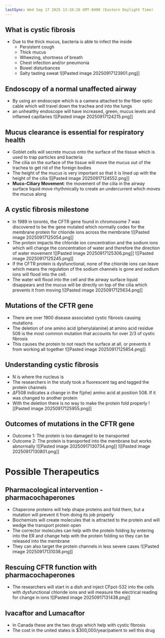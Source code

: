 ```yaml
---
lastSync: Wed Sep 17 2025 13:16:26 GMT-0400 (Eastern Daylight Time)
---
```

## What is cystic fibrosis
- Due to the thick mucus, bacteria is able to infect the inside
	- Persistent cough
	- Thick mucus
	- Wheezing, shortness of breath
	- Chest infection and/or pneumonia
	- Bowel disturbances
	- Salty tasting sweat
![[Pasted image 20250917123901.png]]
## Endoscopy of a normal unaffected airway
- By using an endoscope which is a camera attached to the fiber optic cable which will travel down the trachea and into the lungs
- an unhealthy endoscope will have increased, green, mucus levels and inflamed capillaries 
![[Pasted image 20250917124215.png]]
## Mucus clearance is essential for respiratory health
- Goblet cells will secrete mucus onto the surface of the tissue which is used to trap particles and bacteria
- The cilia on the surface of the tissue will move the mucus out of the trachea to get rid of the foreign bodies
- The height of the mucus is very important so that it is lined up with the height of the cilia
![[Pasted image 20250917124552.png]]
- **Muco-Ciliary Movement**: the movement of the cilia in the airway surface liquid move rhythmically to create an undercurrent which moves the mucus along
## A cystic fibrosis milestone
- In 1989 in toronto, the CFTR gene found in chromosome 7 was discovered to be the gene mutated which normally codes for the membrane protein for chloride ions across the membrane
![[Pasted image 20250917125054.png]]
- The protein impacts the chloride ion concentration and the sodium ions which will change the concentration of water and therefore the direction of water movement
![[Pasted image 20250917125306.png]]
![[Pasted image 20250917125245.png]]
- If the CFTR protein is dysfunctional, none of the chloride ions can leave which means the regulation of the sodium channels is gone and sodium ions will flood into the cell.
- The water will flood into the cell and the airway surface liquid disappears and the mucus will be directly on top of the cilia which prevents it from moving
![[Pasted image 20250917125634.png]]
## Mutations of the CFTR gene
- There are over 1900 disease associated cystic fibrosis causing mutations
- The deletion of one amino acid (phenylalanine) at amino acid residue 508 is the most common mutation that accounts for over 2/3 of cystic fibrosis
- This causes the protein to not reach the surface at all, or prevents it from working all together
![[Pasted image 20250917125854.png]]
## Understanding cystic fibrosis
- N is where the nucleus is
- The researchers in the study took a fluorescent tag and tagged the protein channels
- $\Delta F 508$ indicates a change in the f(phe) amino acid at position 508. If it was changed to another protein
- With the deletion there is no way to make the protein fold properly
![[Pasted image 20250917125955.png]]
## Outcomes of mutations in the CFTR gene
- Outcome 1: The protein is too damaged to be transported
- Outcome 2: The protein is transported into the membrane but works abnormally
![[Pasted image 20250917130734.png]]
![[Pasted image 20250917130801.png]]
# Possible Therapeutics
## Pharmacological intervention - pharmacochaperones
- Chaperone proteins will help shape proteins and fold them, but a mutation will prevent it from doing its job properly
- Biochemists will create molecules that is attracted to the protein and will wedge the transport protein open
- The corrector molecules can help with the protein folding by entering into the ER and change help with the protein folding so they can be released into the membrane
- They can also target the protein channels in less severe cases
![[Pasted image 20250917131038.png]]
## Rescuing CFTR function with pharmacochaperones
- The researchers will start in a dish and inject CFpot-532 into the cells with dysfunctional chloride ions and will measure the electrical reading for change in ions
![[Pasted image 20250917131438.png]]
## Ivacaftor and Lumacaftor
- In Canada these are the two drugs which help with cystic fibrosis
- The cost in the united states is $300,000/year/patient to sell this drug